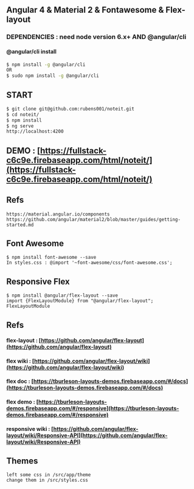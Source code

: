 ## Angular 4 & Material 2 & Fontawesome & Flex-layout

### DEPENDENCIES : need node version 6.x+ AND @angular/cli

#### @angular/cli install

```sh
$ npm install -g @angular/cli
OR
$ sudo npm install -g @angular/cli
```

## START
```sh
$ git clone git@github.com:rubens001/noteit.git
$ cd noteit/
$ npm install
$ ng serve
http://localhost:4200
```

## DEMO : [https://fullstack-c6c9e.firebaseapp.com/html/noteit/](https://fullstack-c6c9e.firebaseapp.com/html/noteit/)

## Refs

```
https://material.angular.io/components
https://github.com/angular/material2/blob/master/guides/getting-started.md
```

## Font Awesome

```
$ npm install font-awesome --save
In styles.css : @import '~font-awesome/css/font-awesome.css';
```

## Responsive Flex

```
$ npm install @angular/flex-layout --save
import {FlexLayoutModule} from "@angular/flex-layout";
FlexLayoutModule
```

## Refs

#### flex-layout :  [https://github.com/angular/flex-layout](https://github.com/angular/flex-layout)
#### flex wiki :  [https://github.com/angular/flex-layout/wiki](https://github.com/angular/flex-layout/wiki)
#### flex doc : [https://tburleson-layouts-demos.firebaseapp.com/#/docs](https://tburleson-layouts-demos.firebaseapp.com/#/docs)
#### flex demo : [https://tburleson-layouts-demos.firebaseapp.com/#/responsive](https://tburleson-layouts-demos.firebaseapp.com/#/responsive)
#### responsive wiki : [https://github.com/angular/flex-layout/wiki/Responsive-API](https://github.com/angular/flex-layout/wiki/Responsive-API)

## Themes

```
left some css in /src/app/theme
change them in /src/styles.css
```
